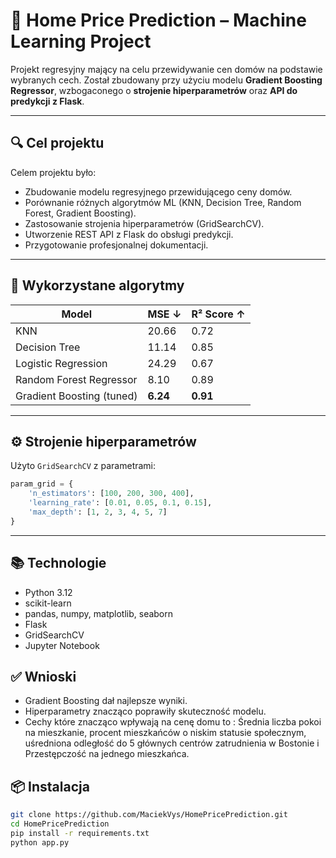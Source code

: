 # 🏡 Home Price Prediction – Machine Learning Project

Projekt regresyjny mający na celu przewidywanie cen domów na podstawie wybranych cech. Został zbudowany przy użyciu modelu **Gradient Boosting Regressor**, wzbogaconego o **strojenie hiperparametrów** oraz **API do predykcji z Flask**.

---

## 🔍 Cel projektu

Celem projektu było:

- Zbudowanie modelu regresyjnego przewidującego ceny domów.
- Porównanie różnych algorytmów ML (KNN, Decision Tree, Random Forest, Gradient Boosting).
- Zastosowanie strojenia hiperparametrów (GridSearchCV).
- Utworzenie REST API z Flask do obsługi predykcji.
- Przygotowanie profesjonalnej dokumentacji.

---

## 🧠 Wykorzystane algorytmy

| Model                    | MSE ↓          | R² Score ↑ |
|--------------------------|----------------|------------|
| KNN                      | 20.66          | 0.72       |
| Decision Tree            | 11.14          | 0.85       |
| Logistic Regression      | 24.29          | 0.67       |
| Random Forest Regressor  | 8.10           | 0.89       |
| Gradient Boosting (tuned)| **6.24**       | **0.91**   |

---

## ⚙️ Strojenie hiperparametrów

Użyto `GridSearchCV` z parametrami:

```python
param_grid = {
    'n_estimators': [100, 200, 300, 400],
    'learning_rate': [0.01, 0.05, 0.1, 0.15],
    'max_depth': [1, 2, 3, 4, 5, 7]
}
```
---
## 📚 Technologie

- Python 3.12
- scikit-learn
- pandas, numpy, matplotlib, seaborn
- Flask
- GridSearchCV
- Jupyter Notebook

## ✅ Wnioski
- Gradient Boosting dał najlepsze wyniki.
- Hiperparametry znacząco poprawiły skuteczność modelu.
- Cechy które znacząco wpływają na cenę domu to : Średnia liczba pokoi na mieszkanie, procent mieszkańców o niskim statusie społecznym, uśredniona odległość do 5 głównych centrów zatrudnienia w Bostonie i Przestępczość na jednego mieszkańca.

## 📦 Instalacja

```bash
git clone https://github.com/MaciekVys/HomePricePrediction.git
cd HomePricePrediction
pip install -r requirements.txt
python app.py
```
